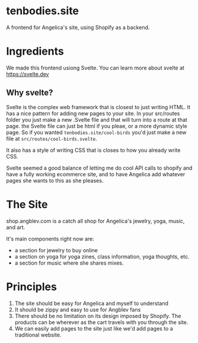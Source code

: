 # tenbodies.site

A frontend for Angelica's site, using Shopify as a backend.

# Ingredients
We made this frontend usiong Svelte. You can learn more about svelte at https://svelte.dev
## Why svelte?
Svelte is the complex web framework that is closest to just writing HTML. It has a nice pattern 
for adding new pages to your site.  In your src/routes folder you just make a new .Svelte file and
that will turn into a route at that page.  the Svelte file can just be html if you pleae, or a more dynamic
style page.  So if you wanted `tenbodies.site/cool-birds` you'd just make a new file at `src/routes/cool-birds.svelte`.

It also has a style of writing CSS that is closes to how you already write CSS.

Svelte seemed a good balance of letting me do cool API calls to shopify and have a fully working ecommerce site, and
to have Angelica add whatever pages she wants to this as she pleases.

# The Site
shop.angblev.com is a catch all shop for Angelica's jewelry, yoga, music, and art.

It's main components right now are:
- a section for jewelry to buy online
- a section on yoga for yoga zines, class information, yoga thoughts, etc.
- a section for music where she shares mixes.

# Principles
1. The site should be easy for Angelica and myself to understand
2. It should be zippy and easy to use for Angblev fans
3. There should be no limitation on its design imposed by Shopify. The products
   can be wherever as the cart travels with you through the site.
4. We can easily add pages to the site just like we'd add pages to a traditional website.
